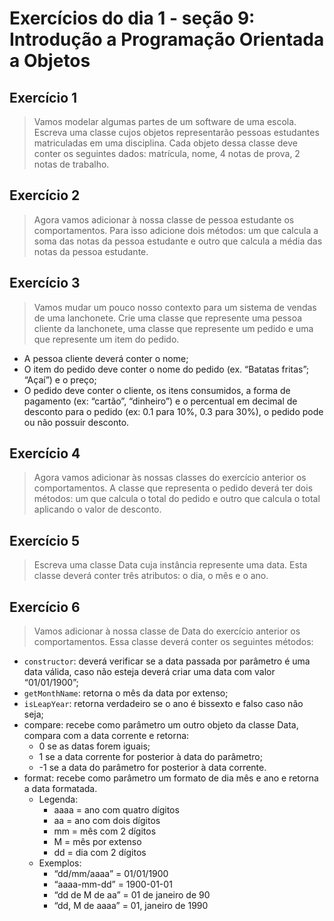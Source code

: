 # Exercícios do dia 1 - seção 9: Introdução a Programação Orientada a Objetos

## Exercício 1
> Vamos modelar algumas partes de um software de uma escola. Escreva uma classe cujos objetos representarão pessoas estudantes matriculadas em uma disciplina. Cada objeto dessa classe deve conter os seguintes dados: matrícula, nome, 4 notas de prova, 2 notas de trabalho.

## Exercício 2
> Agora vamos adicionar à nossa classe de pessoa estudante os comportamentos. Para isso adicione dois métodos: um que calcula a soma das notas da pessoa estudante e outro que calcula a média das notas da pessoa estudante.

## Exercício 3
> Vamos mudar um pouco nosso contexto para um sistema de vendas de uma lanchonete. Crie uma classe que represente uma pessoa cliente da lanchonete, uma classe que represente um pedido e uma que represente um item do pedido.

- A pessoa cliente deverá conter o nome;
- O item do pedido deve conter o nome do pedido (ex. “Batatas fritas”; “Açaí”) e o preço;
- O pedido deve conter o cliente, os itens consumidos, a forma de pagamento (ex: “cartão”, “dinheiro”) e o percentual em decimal de desconto para o pedido (ex: 0.1 para 10%, 0.3 para 30%), o pedido pode ou não possuir desconto.

## Exercício 4
> Agora vamos adicionar às nossas classes do exercício anterior os comportamentos. A classe que representa o pedido deverá ter dois métodos: um que calcula o total do pedido e outro que calcula o total aplicando o valor de desconto.

## Exercício 5
> Escreva uma classe Data cuja instância represente uma data. Esta classe deverá conter três atributos: o dia, o mês e o ano.

## Exercício 6
> Vamos adicionar à nossa classe de Data do exercício anterior os comportamentos. Essa classe deverá conter os seguintes métodos:

- `constructor`: deverá verificar se a data passada por parâmetro é uma data válida, caso não esteja deverá criar uma data com valor “01/01/1900”;
- `getMonthName`: retorna o mês da data por extenso;
- `isLeapYear`: retorna verdadeiro se o ano é bissexto e falso caso não seja;
- compare: recebe como parâmetro um outro objeto da classe Data, compara com a data corrente e retorna:
  - 0 se as datas forem iguais;
  - 1 se a data corrente for posterior à data do parâmetro;
  - -1 se a data do parâmetro for posterior à data corrente.
- format: recebe como parâmetro um formato de dia mês e ano e retorna a data formatada.
  - Legenda:
    - aaaa = ano com quatro dígitos
    - aa = ano com dois dígitos
    - mm = mês com 2 dígitos
    - M = mês por extenso
    - dd = dia com 2 dígitos
  - Exemplos:
    - “dd/mm/aaaa” = 01/01/1900
    - “aaaa-mm-dd” = 1900-01-01
    - “dd de M de aa” = 01 de janeiro de 90
    - “dd, M de aaaa” = 01, janeiro de 1990

